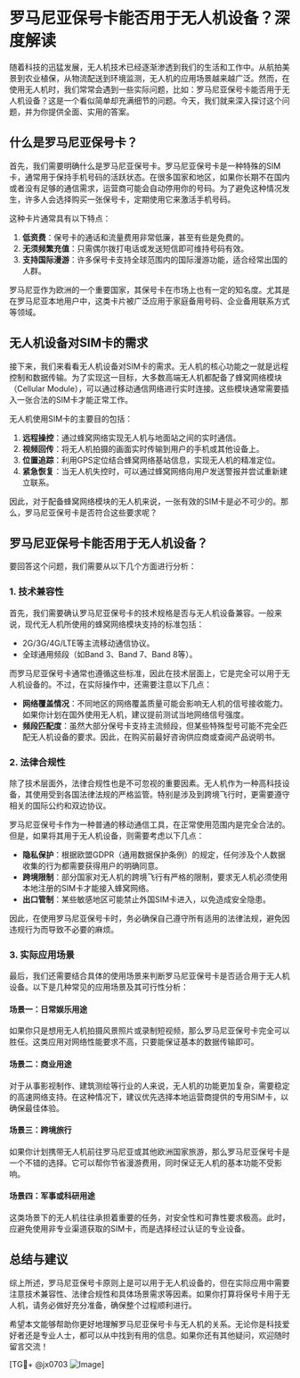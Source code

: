 # 罗马尼亚保号卡能否用于无人机设备？深度解读

随着科技的迅猛发展，无人机技术已经逐渐渗透到我们的生活和工作中。从航拍美景到农业植保，从物流配送到环境监测，无人机的应用场景越来越广泛。然而，在使用无人机时，我们常常会遇到一些实际问题，比如：罗马尼亚保号卡能否用于无人机设备？这是一个看似简单却充满细节的问题。今天，我们就来深入探讨这个问题，并为你提供全面、实用的答案。

## 什么是罗马尼亚保号卡？

首先，我们需要明确什么是罗马尼亚保号卡。罗马尼亚保号卡是一种特殊的SIM卡，通常用于保持手机号码的活跃状态。在很多国家和地区，如果你长期不在国内或者没有足够的通信需求，运营商可能会自动停用你的号码。为了避免这种情况发生，许多人会选择购买一张保号卡，定期使用它来激活手机号码。

这种卡片通常具有以下特点：
1. **低资费**：保号卡的通话和流量费用非常低廉，甚至有些是免费的。
2. **无须频繁充值**：只需偶尔拨打电话或发送短信即可维持号码有效。
3. **支持国际漫游**：许多保号卡支持全球范围内的国际漫游功能，适合经常出国的人群。

罗马尼亚作为欧洲的一个重要国家，其保号卡在市场上也有一定的知名度。尤其是在罗马尼亚本地用户中，这类卡片被广泛应用于家庭备用号码、企业备用联系方式等领域。

## 无人机设备对SIM卡的需求

接下来，我们来看看无人机设备对SIM卡的需求。无人机的核心功能之一就是远程控制和数据传输。为了实现这一目标，大多数高端无人机都配备了蜂窝网络模块（Cellular Module），可以通过移动通信网络进行实时连接。这些模块通常需要插入一张合法的SIM卡才能正常工作。

无人机使用SIM卡的主要目的包括：
1. **远程操控**：通过蜂窝网络实现无人机与地面站之间的实时通信。
2. **视频回传**：将无人机拍摄的画面实时传输到用户的手机或其他设备上。
3. **位置追踪**：利用GPS定位结合蜂窝网络基站信息，实现无人机的精准定位。
4. **紧急恢复**：当无人机失控时，可以通过蜂窝网络向用户发送警报并尝试重新建立联系。

因此，对于配备蜂窝网络模块的无人机来说，一张有效的SIM卡是必不可少的。那么，罗马尼亚保号卡是否符合这些要求呢？

## 罗马尼亚保号卡能否用于无人机设备？

要回答这个问题，我们需要从以下几个方面进行分析：

### 1. 技术兼容性

首先，我们需要确认罗马尼亚保号卡的技术规格是否与无人机设备兼容。一般来说，现代无人机所使用的蜂窝网络模块支持的标准包括：
- 2G/3G/4G/LTE等主流移动通信协议。
- 全球通用频段（如Band 3、Band 7、Band 8等）。

而罗马尼亚保号卡通常也遵循这些标准，因此在技术层面上，它是完全可以用于无人机设备的。不过，在实际操作中，还需要注意以下几点：
- **网络覆盖情况**：不同地区的网络覆盖质量可能会影响无人机的信号接收能力。如果你计划在国外使用无人机，建议提前测试当地网络信号强度。
- **频段匹配度**：虽然大部分保号卡支持主流频段，但某些特殊型号可能不完全匹配无人机设备的要求。因此，在购买前最好咨询供应商或查阅产品说明书。

### 2. 法律合规性

除了技术层面外，法律合规性也是不可忽视的重要因素。无人机作为一种高科技设备，其使用受到各国法律法规的严格监管。特别是涉及到跨境飞行时，更需要遵守相关的国际公约和双边协议。

罗马尼亚保号卡作为一种普通的移动通信工具，在正常使用范围内是完全合法的。但是，如果将其用于无人机设备，则需要考虑以下几点：
- **隐私保护**：根据欧盟GDPR（通用数据保护条例）的规定，任何涉及个人数据收集的行为都需要获得用户的明确同意。
- **跨境限制**：部分国家对无人机的跨境飞行有严格的限制，要求无人机必须使用本地注册的SIM卡才能接入蜂窝网络。
- **出口管制**：某些敏感地区可能禁止外国SIM卡进入，以免造成安全隐患。

因此，在使用罗马尼亚保号卡时，务必确保自己遵守所有适用的法律法规，避免因违规行为而导致不必要的麻烦。

### 3. 实际应用场景

最后，我们还需要结合具体的使用场景来判断罗马尼亚保号卡是否适合用于无人机设备。以下是几种常见的应用场景及其可行性分析：

#### 场景一：日常娱乐用途
如果你只是想用无人机拍摄风景照片或录制短视频，那么罗马尼亚保号卡完全可以胜任。这类应用对网络性能要求不高，只要能保证基本的数据传输即可。

#### 场景二：商业用途
对于从事影视制作、建筑测绘等行业的人来说，无人机的功能更加复杂，需要稳定的高速网络支持。在这种情况下，建议优先选择本地运营商提供的专用SIM卡，以确保最佳体验。

#### 场景三：跨境旅行
如果你计划携带无人机前往罗马尼亚或其他欧洲国家旅游，那么罗马尼亚保号卡是一个不错的选择。它可以帮你节省漫游费用，同时保证无人机的基本功能不受影响。

#### 场景四：军事或科研用途
这类场景下的无人机往往承担着重要的任务，对安全性和可靠性要求极高。此时，应避免使用非专业渠道获取的SIM卡，而是选择经过认证的专业设备。

## 总结与建议

综上所述，罗马尼亚保号卡原则上是可以用于无人机设备的，但在实际应用中需要注意技术兼容性、法律合规性和具体场景需求等因素。如果你打算将保号卡用于无人机，请务必做好充分准备，确保整个过程顺利进行。

希望本文能够帮助你更好地理解罗马尼亚保号卡与无人机的关系。无论你是科技爱好者还是专业人士，都可以从中找到有用的信息。如果你还有其他疑问，欢迎随时留言交流！

[TG💪+ @jx0703 ![Image](https://github.com/user-attachments/assets/dbca1d08-cadb-493c-b0ec-ad6f7a83f270)]